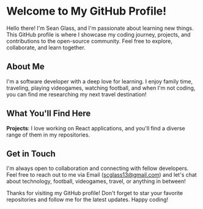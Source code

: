 # Welcome to My GitHub Profile!

Hello there! I'm Sean Glass, and I'm passionate about learning new things. This GitHub profile is where I showcase my coding journey, projects, and contributions to the open-source community. Feel free to explore, collaborate, and learn together.

## About Me
I'm a software developer with a deep love for learning. I enjoy family time, traveling, playing videogames, watching football, and when I'm not coding, you can find me researching my next travel destination!

## What You'll Find Here
**Projects**: I love working on React applications, and you'll find a diverse range of them in my repositories. 

## Get in Touch
I'm always open to collaboration and connecting with fellow developers. Feel free to reach out to me via Email (scglass13@gmail.com) and let's chat about technology, football, videogames, travel, or anything in between!

Thanks for visiting my GitHub profile! Don't forget to star your favorite repositories and follow me for the latest updates. Happy coding!


